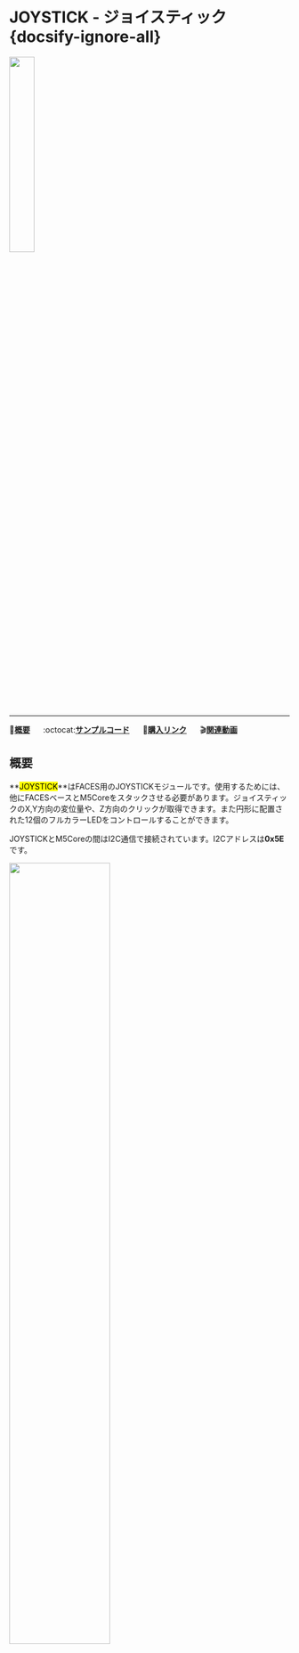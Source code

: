 # JOYSTICK - ジョイスティック {docsify-ignore-all}

<img src="assets/img/product_pics/module/module_joystick_01.png" width="30%" height="30%">

***

:memo:**[概要](#概要)**&nbsp;&nbsp;&nbsp;&nbsp;&nbsp;&nbsp;:octocat:**[サンプルコード](#サンプルコード)**&nbsp;&nbsp;&nbsp;&nbsp;&nbsp;&nbsp;<!-- :electric_plug:**[回路図](#回路図)**&nbsp;&nbsp;&nbsp;&nbsp;&nbsp;&nbsp;-->🛒**[購入リンク](https://item.taobao.com/item.htm?spm=a1z10.3-c.w4002-1172588106.15.6c7f425eQd3OmC&id=581195019026)**&nbsp;&nbsp;&nbsp;&nbsp;&nbsp;&nbsp;:clapper:**[関連動画](#関連動画)**

## 概要

**<mark>JOYSTICK</mark>**はFACES用のJOYSTICKモジュールです。使用するためには、他にFACESベースとM5Coreをスタックさせる必要があります。ジョイスティックのX,Y方向の変位量や、Z方向のクリックが取得できます。また円形に配置された12個のフルカラーLEDをコントロールすることができます。

JOYSTICKとM5Coreの間はI2C通信で接続されています。I2Cアドレスは**0x5E**です。

<img src="assets/img/product_pics/module/module_joystick_03.png" width="60%" height="60%">

## 特徴

- 12個のフルカラーLED
- I2C通信
- シンプルなプログラミングインターフェース

## 関数

**単独LED制御**

```arduino
/*
    Parameter:
        indexOfLED: 0 ~ 11
        r, g, b: 0 ~ 254
*/
void Led(int indexOfLED, int r, int g, int b){
  Wire.beginTransmission(FACE_JOY_ADDR);
  Wire.write(indexOfLED);
  Wire.write(r);
  Wire.write(g);
  Wire.write(b);
  Wire.endTransmission();
}
```

**各方向のジョイスティック変位量とクリック取得**

```arduino
void get_joystick_offset(void){
  Wire.requestFrom(FACE_JOY_ADDR, 5);
  if (Wire.available()) {

    y_data_L = Wire.read();
    y_data_H = Wire.read();
    x_data_L = Wire.read();
    x_data_H = Wire.read();

    button_data = Wire.read();// Z(0: released 1: pressed)
}
```

<img src="assets/img/product_pics/module/module_joystick_02.png" width="60%" height="60%">

## パッケージ内容

- 1x JOYSTICKモジュール

## 関連リンク

- **[公式ビデオ](https://i.youku.com/i/UNjE1ODA2MzE0OA==?spm=a2hzp.8253869.0.0)**

- **[フォーラム](http://forum.m5stack.com/)**

- **[ATmega328pファームウェア](https://github.com/m5stack/M5-ProductExampleCodes/tree/master/Module/JOYSTICK/firmware_328p/FacesJoystick328)**

## サンプルコード

### 1. Arduino

*完全なソースコードは[こちら](https://github.com/m5stack/M5-ProductExampleCodes/tree/master/Module/JOYSTICK/Arduino/faces_joystick)。*

```arduino
/*
* faces_joystick.ino
*/
#include <M5Stack.h>

#define FACE_JOY_ADDR     0X5E

// declaration
uint8_t x_data_L;
uint8_t x_data_H;
uint8_t y_data_L;
uint8_t y_data_H;
uint8_t button_data;
uint16_t x_data;
uint16_t y_data;

// initialization
M5.begin();
Wire.begin();

// get data from ENCONDER
Wire.requestFrom(FACE_JOY_ADDR, 5);
if (Wire.available()) {
  y_data_L = Wire.read();
  y_data_H = Wire.read();
  x_data_L = Wire.read();
  x_data_H = Wire.read();
  button_data = Wire.read();// Z(0: released 1: pressed)
  x_data = x_data_H << 8 |x_data_L;
  y_data = y_data_H << 8 |y_data_L;
}

// I2C send data, 4bytes
Wire.beginTransmission(FACE_JOY_ADDR);
Wire.write(indexOfLED);
Wire.write(r);
Wire.write(g);
Wire.write(b);
Wire.endTransmission();
```
